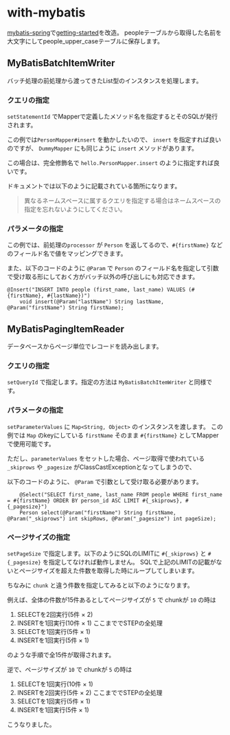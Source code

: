 # with-mybatis
[mybatis-spring](http://www.mybatis.org/spring/ja/batch.html)で[getting-started](../getting-started)を改造。
peopleテーブルから取得した名前を大文字にしてpeople_upper_caseテーブルに保存します。

## MyBatisBatchItemWriter
バッチ処理の前処理から渡ってきたList型のインスタンスを処理します。

### クエリの指定
`setStatementId` でMapperで定義したメソッド名を指定するとそのSQLが発行されます。

この例では`PersonMapper#insert` を動かしたいので、 `insert` を指定すれば良いのですが、 `DummyMapper` にも同じように `insert` メソッドがあります。

この場合は、完全修飾名で `hello.PersonMapper.insert` のように指定すれば良いです。

ドキュメントでは以下のように記載されている箇所になります。
>異なるネームスペースに属するクエリを指定する場合はネームスペースの指定を忘れないようにしてください。 

### パラメータの指定
この例では、前処理の`processor` が `Person` を返してるので、`#{firstName}` などのフィールド名で値をマッピングできます。
  
また、以下のコードのように `@Param` で `Person` のフィールド名を指定して引数で受け取る形にしておく方がバッチ以外の呼び出しにも対応できます。
```
@Insert("INSERT INTO people (first_name, last_name) VALUES (#{firstName}, #{lastName})")
    void insert(@Param("lastName") String lastName, @Param("firstName") String firstName);
```

## MyBatisPagingItemReader
データベースからページ単位でレコードを読み出します。

### クエリの指定
`setQueryId` で指定します。指定の方法は `MyBatisBatchItemWriter` と同様です。

### パラメータの指定
`setParameterValues` に `Map<String, Object>` のインスタンスを渡します。
この例では `Map` のkeyにしている `firstName` そのまま `#{firstName}` としてMapperで使用可能です。

ただし、`parameterValues` をセットした場合、ページ取得で使われている `_skiprows` や `_pagesize` がClassCastExceptionとなってしまうので、

以下のコードのように、 `@Param` で引数として受け取る必要があります。
```
    @Select("SELECT first_name, last_name FROM people WHERE first_name = #{firstName} ORDER BY person_id ASC LIMIT #{_skiprows}, #{_pagesize}")
    Person select(@Param("firstName") String firstName, @Param("_skiprows") int skipRows, @Param("_pagesize") int pageSize);
```

### ページサイズの指定
`setPageSize` で指定します。以下のようにSQLのLIMITに `#{_skiprows}` と `#{_pagesize}` を指定してなければ動作しません。
SQLで上記のLIMITの記載がないとページサイズを超えた件数を取得した時にループしてしまいます。

ちなみに `chunk` と違う件数を指定してみると以下のようになります。

例えば、全体の件数が15件あるとしてページサイズが `5` で chunkが `10` の時は
1. SELECTを2回実行(5件 × 2)
2. INSERTを1回実行(10件 × 1) ここまででSTEPの全処理
3. SELECTを1回実行(5件 × 1)
4. INSERTを1回実行(5件 × 1)

のような手順で全15件が取得されます。

逆で、ページサイズが `10` で chunkが `5` の時は
1. SELECTを1回実行(10件 × 1)
2. INSERTを2回実行(5件 × 2) ここまででSTEPの全処理
3. SELECTを1回実行(5件 × 1)
4. INSERTを1回実行(5件 × 1)

こうなりました。

